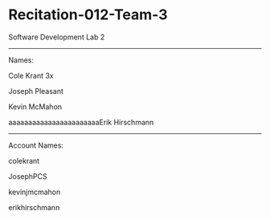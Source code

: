 # Recitation-012-Team-3
Software Development Lab 2

-----
Names:

Cole Krant 3x

Joseph Pleasant

Kevin McMahon

aaaaaaaaaaaaaaaaaaaaaaaErik Hirschmann


-----
Account Names:

colekrant

JosephPCS

kevinjmcmahon

erikhirschmann

